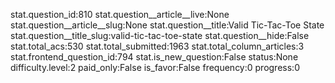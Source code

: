 stat.question_id:810
stat.question__article__live:None
stat.question__article__slug:None
stat.question__title:Valid Tic-Tac-Toe State
stat.question__title_slug:valid-tic-tac-toe-state
stat.question__hide:False
stat.total_acs:530
stat.total_submitted:1963
stat.total_column_articles:3
stat.frontend_question_id:794
stat.is_new_question:False
status:None
difficulty.level:2
paid_only:False
is_favor:False
frequency:0
progress:0
